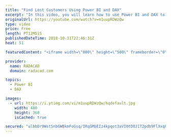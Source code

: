 ```yaml
---
title: "Find Lost Customers Using Power BI and DAX"
excerpt: "In this video, you will learn how to use Power BI and DAX to find lost customers and new customers easily. If you want to see step by step blog post details, read it here: 'http://radacad.com/lost-customers-dax-calculation-for-power-bi"
originalUrl: https://youtube.com/watch?v=m1uupRDWzQw
type: video
price: Free
length: PT12M51S
publishedDateTime: 2018-10-31T22:46:31Z
heat: 51

featuredContent: "<iframe width=\"800\" height=\"500\" frameborder=\"0\" src=\"https://www.youtube.com/embed/m1uupRDWzQw\" allow=\"accelerometer; autoplay; encrypted-media; gyroscope; picture-in-picture\" allowfullscreen></iframe>"

provider:
  name: RADACAD
  domain: radacad.com

topics:
  - Power BI
  - DAX

images:
  - url: https://i.ytimg.com/vi/m1uupRDWzQw/hqdefault.jpg
    width: 480
    height: 360
    isCached: true

secured: "ulbbDr9WstSnbGWBkmFoGsq/IRqGMbEIz4kpqot3aVI0tDOJ1T2pdb9FlXxqFAJDaBYPDLp4m7sPrz3cQEpEk0KDsdADUpAAIrwoY/OwtHGB4T7+FewgTi17Qfxj3FWQoPnL9+KZb4zQs07ENSp4vkvmUH9ccN+clNLD4dj2w2Rzp9ZCiEjlSZZglMQbMHPSTyX4JlqX+syxXhFQCcziqBACRpElIVWboAEwZf4j57LKRfMBkuyC1xAARS1kkQ1YXY27uEXdzxM0mNnKkCUOKL1VbEK+GzoZnxbhiUFls2ZyzTJ8sVOBVrQ3husGzxH8pV8CpqxSzFLN04KsJbk03k0bQ6IfkERv7GnFC4PjP2UhNnIvzyPzXMuFo/N/KYe2AQZMxNfTPZER3UZGnbU2ds0JdDIGx9K/F3CMInkexOU=;DncIEalq3eAz6ebwXJFTRQ=="
---
```


